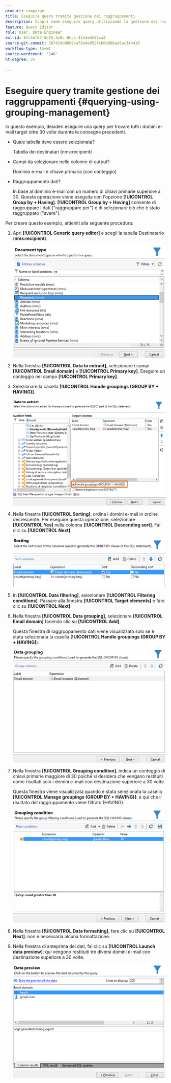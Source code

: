 ```yaml
---
product: campaign
title: Eseguire query tramite gestione dei raggruppamenti
description: Scopri come eseguire query utilizzando la gestione dei raggruppamenti
feature: Query Editor
role: User, Data Engineer
exl-id: 6fc4ef67-5d75-4c8c-8bcc-41e3ed155ca2
source-git-commit: 28742db06b9ca78a4e952fcb0e066aa5ec344416
workflow-type: tm+mt
source-wordcount: '246'
ht-degree: 3%

---
```


# Eseguire query tramite gestione dei raggruppamenti {#querying-using-grouping-management}



In questo esempio, desideri eseguire una query per trovare tutti i domini e-mail target oltre 30 volte durante le consegne precedenti.

* Quale tabella deve essere selezionata?

  Tabella dei destinatari (nms:recipient)

* Campi da selezionare nelle colonne di output?

  Dominio e-mail e chiave primaria (con conteggio)

* Raggruppamento dati?

  In base al dominio e-mail con un numero di chiavi primarie superiore a 30. Questa operazione viene eseguita con l&#39;opzione **[!UICONTROL Group by + Having]**. **[!UICONTROL Group by + Having]** consente di raggruppare i dati (&quot;raggruppare per&quot;) e di selezionare ciò che è stato raggruppato (&quot;avere&quot;).

Per creare questo esempio, attieniti alla seguente procedura:

1. Apri **[!UICONTROL Generic query editor]** e scegli la tabella Destinatario (**nms:recipient**).

   ![](assets/query_editor_02.png)

1. Nella finestra **[!UICONTROL Data to extract]**, selezionare i campi **[!UICONTROL Email domain]** e **[!UICONTROL Primary key]**. Eseguire un conteggio nel campo **[!UICONTROL Primary key]**.

1. Selezionare la casella **[!UICONTROL Handle groupings (GROUP BY + HAVING)]**.

   ![](assets/query_editor_nveau_29.png)

1. Nella finestra **[!UICONTROL Sorting]**, ordina i domini e-mail in ordine decrescente. Per eseguire questa operazione, selezionare **[!UICONTROL Yes]** nella colonna **[!UICONTROL Descending sort]**. Fai clic su **[!UICONTROL Next]**.

   ![](assets/query_editor_nveau_70.png)

1. In **[!UICONTROL Data filtering]**, selezionare **[!UICONTROL Filtering conditions]**. Passare alla finestra **[!UICONTROL Target elements]** e fare clic su **[!UICONTROL Next]**.
1. Nella finestra **[!UICONTROL Data grouping]**, selezionare **[!UICONTROL Email domain]** facendo clic su **[!UICONTROL Add]**.

   Questa finestra di raggruppamento dati viene visualizzata solo se è stata selezionata la casella **[!UICONTROL Handle groupings (GROUP BY + HAVING]**).

   ![](assets/query_editor_blocklist_04.png)

1. Nella finestra **[!UICONTROL Grouping condition]**, indica un conteggio di chiavi primarie maggiore di 30 poiché si desidera che vengano restituiti come risultati solo i domini e-mail con destinazione superiore a 30 volte.

   Questa finestra viene visualizzata quando è stata selezionata la casella **[!UICONTROL Manage groupings (GROUP BY + HAVING)]**: è qui che il risultato del raggruppamento viene filtrato (HAVING).

   ![](assets/query_editor_blocklist_05.png)

1. Nella finestra **[!UICONTROL Data formatting]**, fare clic su **[!UICONTROL Next]**: non è necessaria alcuna formattazione.
1. Nella finestra di anteprima dei dati, fai clic su **[!UICONTROL Launch data preview]**: qui vengono restituiti tre diversi domini e-mail con destinazione superiore a 30 volte.

   ![](assets/query_editor_blocklist_06.png)
